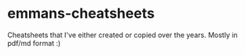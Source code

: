 # emmans-cheatsheets
Cheatsheets that I've either created or copied over the years. Mostly in pdf/md format :)
